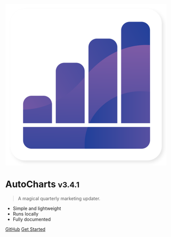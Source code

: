 <!-- _coverpage.md -->

![logo](img/icon.svg)

# AutoCharts <small>v3.4.1</small>

> A magical quarterly marketing updater.

- Simple and lightweight
- Runs locally
- Fully documented

[GitHub](https://github.com/oNevion/AutoCharts)
[Get Started](#main)